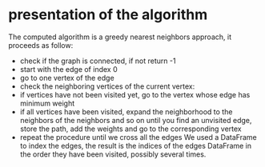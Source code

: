 # presentation of the algorithm

The computed algorithm is a greedy nearest neighbors approach, it proceeds as follow:
- check if the graph is connected, if not return -1
- start with the edge of index 0
- go to one vertex of the edge
- check the neighboring vertices of the current vertex:
- if vertices have not been visited yet, go to the vertex whose edge has minimum weight
- if all vertices have been visited, expand the neighborhood to the neighbors of the neighbors and so on until you find an unvisited edge, store the path, add the weights and go to the corresponding vertex
- repeat the procedure until we cross all the edges
We used a DataFrame to index the edges, the result is the indices of the edges DataFrame in the order they have been visited, possibly several times.

